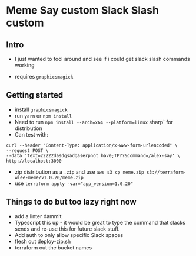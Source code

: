# Meme Say custom Slack Slash custom


## Intro
- I just wanted to fool around and see if i could get slack slash commands working

- requires `graphicsmagick`

## Getting started

- install `graphicsmagick`
- run `yarn` or `npm install`
-  Need to run `npm install --arch=x64 --platform=linux` sharp` for distribution
- Can test with:
```
curl --header "Content-Type: application/x-www-form-urlencoded" \
--request POST \
--data 'text=22222dasdgsadgaserpnot have;TP??&command=/alex-say' \
http://localhost:3000
```
- zip distribution as a `.zip` and use `aws s3 cp meme.zip s3://terraform-wlee-meme/v1.0.20/meme.zip`
- use `terraform apply -var="app_version=1.0.20"`

## Things to do but too lazy right now

- add a linter dammit
- Typescript this up - it would be great to type the command that slacks sends and re-use this for future slack stuff.
- Add auth to only allow specific Slack spaces
- flesh out deploy-zip.sh
- terraform out the bucket names
